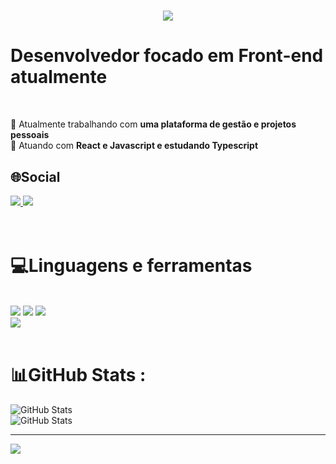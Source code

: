 <h1 align="center">
    <img src="https://readme-typing-svg.herokuapp.com/?font=Righteous&size=35&center=true&vCenter=true&width=500&height=70&duration=4000&lines=Olá!+👋;+Me+chamo+Vitor+Ramires!;" />
</h1>

<h1> Desenvolvedor focado em Front-end atualmente</h1>


<br/>

<div>

 🔭 Atualmente trabalhando com **uma plataforma de gestão e projetos pessoais**
 <br/>
🌱 Atuando com **React e Javascript e estudando Typescript**

 </div>
 

## 🌐Social
<div>
  <a href="https://www.linkedin.com/in/vitor-ramires-1a6b051bb" target="_blank">
    <img src="https://img.shields.io/badge/LinkedIn-0077B5?style=for-the-badge&logo=linkedin&logoColor=white" target="_blank" />
  </a>
  <a href=https://vitorramires.netlify.app/ target="_blank">
    <img src="https://img.shields.io/badge/Portfolio-%23000000.svg?style=for-the-badge&logo=firefox&logoColor=#FF7139" target="_blank" />
  </a>
</div>
<br/>
<br/>

# 💻Linguagens e ferramentas
<br/>
<div>
    <img src="https://skillicons.dev/icons?i=react,bootstrap,html,css" />
    <img src="https://skillicons.dev/icons?i=github,figma,git,nodejs" />
    <img src="https://skillicons.dev/icons?i=javascript,typescript,photoshop" /><br>
    <img src="https://skillicons.dev/icons?i=vscode,docker,vue,django,vite,npm," />
</div>
<br/>

# 📊GitHub Stats :
![GitHub Stats](https://github-readme-stats.vercel.app/api?username=VitorRamires&theme=tokyonight&show_icons=true&hide_border=true&count_private=true) <br />
![GitHub Stats](https://github-readme-stats.vercel.app/api/top-langs/?username=VitorRamires&theme=tokyonight&show_icons=true&hide_border=true&layout=compact)

---
[![](https://visitcount.itsvg.in/api?id=VitorRamires&icon=0&color=0)](https://visitcount.itsvg.in)

















